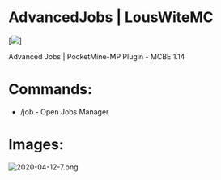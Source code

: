 # AdvancedJobs | LousWiteMC
[![](https://poggit.pmmp.io/shield.state/AdvancedJobs)]


Advanced Jobs | PocketMine-MP Plugin - MCBE 1.14

# Commands:
- /job - Open Jobs Manager

# Images:
![2020-04-12-7.png](https://s1.uphinh.org/2020/04/12/2020-04-12-7.png)
